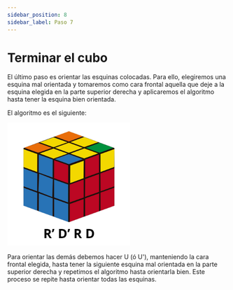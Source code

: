 ```yaml
---
sidebar_position: 8
sidebar_label: Paso 7
---
```


# Terminar el cubo

El último paso es orientar las esquinas colocadas. Para ello, elegiremos una esquina mal orientada y tomaremos como cara frontal aquella que deje a la esquina elegida en la parte superior derecha y aplicaremos el algoritmo hasta tener la esquina bien orientada.

El algoritmo es el siguiente:

![paso7](./img/paso7.png)

Para orientar las demás debemos hacer U (ó U'), manteniendo la cara frontal elegida, hasta tener la siguiente esquina mal orientada en la parte superior derecha y repetimos el algoritmo hasta orientarla bien. Este proceso se repite hasta orientar todas las esquinas.